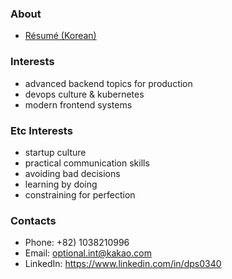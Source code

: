 ### About

 - [Résumé (Korean)](https://jiho-lee.notion.site/jiho-lee/Jiho-Lee-e2033eeaaf20408b8bec52b41710f592)

### Interests

 - advanced backend topics for production
 - devops culture & kubernetes
 - modern frontend systems

### Etc Interests

 - startup culture
 - practical communication skills
 - avoiding bad decisions
 - learning by doing
 - constraining for perfection

### Contacts

- Phone: +82) 1038210996
- Email: optional.int@kakao.com
- LinkedIn: https://www.linkedin.com/in/dps0340

